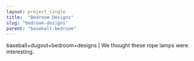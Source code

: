 ```yaml
---
layout: project_single
title:  "Bedroom Designs"
slug: "bedroom-designs"
parent: "baseball-bedroom"
---
```

baseball+dugout+bedroom+designs | We thought these rope lamps were interesting.